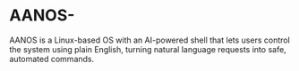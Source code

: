 # AANOS-
AANOS is a Linux-based OS with an AI-powered shell that lets users control the system using plain English, turning natural language requests into safe, automated commands.
